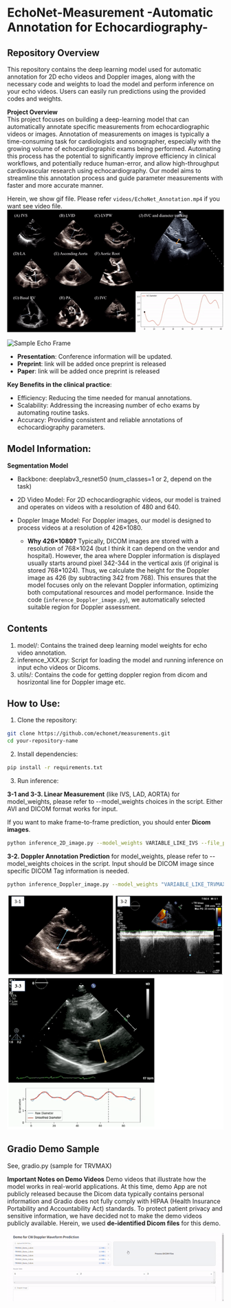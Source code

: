 # EchoNet-Measurement -Automatic Annotation for Echocardiography-

## Repository Overview
This repository contains the deep learning model used for automatic annotation for 2D echo videos and Doppler images, along with the necessary code and weights to load the model and perform inference on your echo videos. Users can easily run predictions using the provided codes and weights.

**Project Overview**   
This project focuses on building a deep-learning model that can automatically annotate specific measurements from echocardiographic videos or images. Annotation of measurements on images is typically a time-consuming task for cardiologists and sonographer, especially with the growing volume of echocardiographic exams being performed. Automating this process has the potential to significantly improve efficiency in clinical workflows, and potentially reduce human-error, and allow high-throughput cardiovascular research using echocardiography. Our model aims to streamline this annotation process and guide parameter measurements with faster and more accurate manner.

Herein, we show gif file. Please refer `videos/EchoNet_Annotation.mp4` if you want see video file.
![Representative Videos for 2D Auto-Annotated Echocardiography](videos/EchoNet_Annotation.gif)

<img src="https://github.com/echonet/measurements/blob/main/image/Echocardiography_2D_AutoMeasurement_vs_Human.png" alt="Sample Echo Frame" width="600"/>

- **Presentation**: Conference information will be updated.  
- **Preprint**: link will be added once preprint is released  
- **Paper**: link will be added once preprint is released

**Key Benefits in the clinical practice**:
- Efficiency: Reducing the time needed for manual annotations.
- Scalability: Addressing the increasing number of echo exams by automating routine tasks.
- Accuracy: Providing consistent and reliable annotations of echocardiography parameters.


## Model Information:
**Segmentation Model**

- Backbone: deeplabv3_resnet50 (num_classes=1 or 2, depend on the task) 
- 2D Video Model: For 2D echocardiographic videos, our model is trained and operates on videos with a resolution of 480 and 640.
- Doppler Image Model: For Doppler images, our model is designed to process videos at a resolution of 426×1080.

    - **Why 426×1080?**
    Typically, DICOM images are stored with a resolution of 768×1024 (but I think it can depend on the vendor and hospital). However, the area where Doppler information is displayed usually starts around pixel 342-344 in the vertical axis (if original is stored 768*1024). Thus, we calculate the height for the Doppler image as 426 (by subtracting 342 from 768). This ensures that the model focuses only on the relevant Doppler information, optimizing both computational resources and model performance.
    Inside the code (`inference_Doppler_image.py`), we automatically selected suitable region for Doppler assessment.


## Contents
1. model/: Contains the trained deep learning model weights for echo video annotation.
2. inference_XXX.py: Script for loading the model and running inference on input echo videos or Dicoms.
3. utils/: Contains the code for getting doppler region from dicom and hosrizontal line for Doppler image etc.


## How to Use:
1. Clone the repository:
```sh
git clone https://github.com/echonet/measurements.git
cd your-repository-name
```

2. Install dependencies:
```sh
pip install -r requirements.txt
```

3. Run inference:  

**3-1 and 3-3. Linear Measurement** (like IVS, LAD, AORTA)
for model_weights, please refer to --model_weights choices in the script.
Either AVI and DICOM format works for input.

If you want to make frame-to-frame prediction, you should enter **Dicom images**.
```sh
python inference_2D_image.py --model_weights VARIABLE_LIKE_IVS --file_path "YOUR_ECHO_AVI_OR_DICOM_FILEPATH (480 and 640 resolution)"  --output_path "YOUR_OUTPUT_PATH.avi"
```

**3-2. Doppler Annotation Prediction**
for model_weights, please refer to --model_weights choices in the script.
Input should be DICOM image since specific DICOM Tag information is needed.
```sh
python inference_Doppler_image.py --model_weights "VARIABLE_LIKE_TRVMAX"  --file_path "YOUR_DICOM.dcm" --output_path "YOUR_OUTPUT_PATH.jpg"
```

<img src="https://github.com/echonet/measurements/blob/main/image/OutPut_Predicted_Images.png" alt="Sample Echo Frame" width="600"/>


## Gradio Demo Sample

See, gradio.py (sample for TRVMAX)

**Important Notes on Demo Videos**
Demo videos that illustrate how the model works in real-world applications. At this time, demo App are not publicly released because the Dicom data typically contains personal information and Gradio does not fully comply with HIPAA (Health Insurance Portability and Accountability Act) standards. 
To protect patient privacy and sensitive information, we have decided not to make the demo videos publicly available. Herein, we used **de-identified Dicom files** for this demo.

![Representative Videos for 2D Auto-Annotated Echocardiography](videos/Gradio_demo_TRVMAX.gif)
